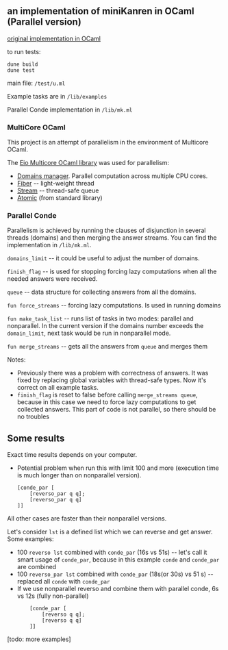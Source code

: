 ## an implementation of miniKanren in OCaml (Parallel version)

[original implementation in OCaml](https://github.com/manshengyang/minikanren-ocaml)

to run tests:
```
dune build
dune test
```
main file: `/test/u.ml`

Example tasks are in `/lib/examples`

Parallel Conde implementation in `/lib/mk.ml`

### MultiCore OCaml
This project is an attempt of parallelism in the environment of Multicore OCaml. 

The [Eio Multicore OCaml library](https://github.com/ocaml-multicore/eio) was used for parallelism:
- [Domains manager](https://ocaml-multicore.github.io/eio/eio/Eio/Domain_manager/index.html). Parallel computation across multiple CPU cores.
- [Fiber](https://ocaml-multicore.github.io/eio/eio/Eio/Fiber/index.html) -- light-weight thread
- [Stream](https://ocaml-multicore.github.io/eio/eio/Eio/Stream/index.html) -- thread-safe queue
- [Atomic](https://v2.ocaml.org/api/Atomic.html) (from standard library)

### Parallel Conde


Parallelism is achieved by running the clauses of disjunction in several threads (domains) and then merging the answer streams. You can find the implementation  in `/lib/mk.ml`.

`domains_limit` -- it could be useful to adjust the number of domains. 

`finish_flag` -- is used for stopping forcing lazy computations when all the needed answers were received.

`queue` -- data structure for collecting answers from all the domains.

`fun force_streams` -- forcing lazy computations. Is used in running domains

`fun make_task_list` -- runs list of tasks in two modes: parallel and nonparallel. In the current version if the domains number exceeds the `domain_limit`, next task would be run in nonparallel mode. 

`fun merge_streams` -- gets all the answers from `queue` and merges them 



Notes:
- Previously there was a problem with correctness of answers. It was fixed by replacing global variables with thread-safe types. Now it's correct on all example tasks. 
- `finish_flag` is reset to false before calling `merge_streams queue`, because in this case we need to force lazy computations to get collected answers. This part of code is not parallel, so there should be no troubles

## Some results
Exact time results depends on your computer. 

- Potential problem when run this with limit 100 and more (execution time is much longer than on nonparallel version). 
	```
	[conde_par [
		[reverso_par q q];
		[reverso_par q q]
	]]
	```

All other cases are faster than their nonparallel versions. 

Let's consider `lst` is a defined list which we can reverse and get answer. Some examples:
- 100 `reverso lst` combined with `conde_par` (16s vs 51s) -- let's call it smart usage of `conde_par`, because in this example `conde` and `conde_par` are combined
- 100 `reverso_par lst` combined with `conde_par` (18s(or 30s) vs 51 s) -- replaced all `conde` with `conde_par`
- If we use nonparallel reverso and combine them with parallel conde, 6s vs 12s (fully non-parallel)
	```
		[conde_par [
			[reverso q q];
			[reverso q q]
		]]
	```
[todo: more examples]

